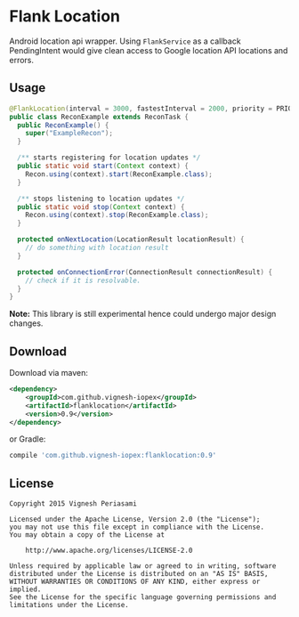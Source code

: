 Flank Location
==============
Android location api wrapper. Using `FlankService` as a callback PendingIntent would
give clean access to Google location API locations and errors.

Usage
---------

```java
@FlankLocation(interval = 3000, fastestInterval = 2000, priority = PRIORITY_HIGH_ACCURACY)
public class ReconExample extends ReconTask {
  public ReconExample() {
    super("ExampleRecon");
  }

  /** starts registering for location updates */
  public static void start(Context context) {
    Recon.using(context).start(ReconExample.class);
  }

  /** stops listening to location updates */
  public static void stop(Context context) {
    Recon.using(context).stop(ReconExample.class);
  }

  protected onNextLocation(LocationResult locationResult) {
    // do something with location result
  }

  protected onConnectionError(ConnectionResult connectionResult) {
    // check if it is resolvable.
  }
}
```


**Note:** This library is still experimental hence could undergo major design changes.

Download
--------

Download via maven:
```xml
<dependency>
    <groupId>com.github.vignesh-iopex</groupId>
    <artifactId>flanklocation</artifactId>
    <version>0.9</version>
</dependency>
```
or Gradle:
```groovy
compile 'com.github.vignesh-iopex:flanklocation:0.9'
```

License
-------

    Copyright 2015 Vignesh Periasami

    Licensed under the Apache License, Version 2.0 (the "License");
    you may not use this file except in compliance with the License.
    You may obtain a copy of the License at

        http://www.apache.org/licenses/LICENSE-2.0

    Unless required by applicable law or agreed to in writing, software
    distributed under the License is distributed on an "AS IS" BASIS,
    WITHOUT WARRANTIES OR CONDITIONS OF ANY KIND, either express or implied.
    See the License for the specific language governing permissions and
    limitations under the License.